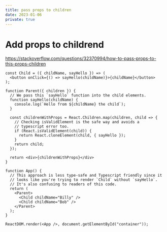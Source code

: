 ```yaml
---
title: pass props to children
date: 2023-01-06
private: true
---
```

# Add props to childrend
https://stackoverflow.com/questions/32370994/how-to-pass-props-to-this-props-children

    const Child = ({ childName, sayHello }) => (
      <button onClick={() => sayHello(childName)}>{childName}</button>
    );

    function Parent({ children }) {
      // We pass this `sayHello` function into the child elements.
      function sayHello(childName) {
        console.log(`Hello from ${childName} the child`);
      }

      const childrenWithProps = React.Children.map(children, child => {
        // Checking isValidElement is the safe way and avoids a
        // typescript error too.
        if (React.isValidElement(child)) {
          return React.cloneElement(child, { sayHello });
        }
        return child;
      });

      return <div>{childrenWithProps}</div>
    }

    function App() {
      // This approach is less type-safe and Typescript friendly since it
      // looks like you're trying to render `Child` without `sayHello`.
      // It's also confusing to readers of this code.
      return (
        <Parent>
          <Child childName="Billy" />
          <Child childName="Bob" />
        </Parent>
      );
    }

    ReactDOM.render(<App />, document.getElementById("container"));